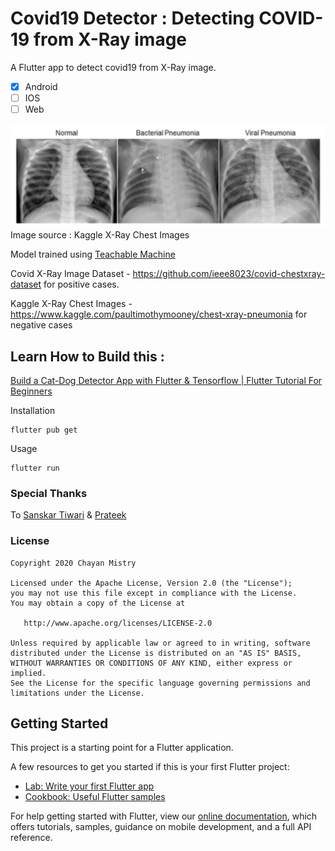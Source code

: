 # Covid19 Detector : Detecting COVID-19 from X-Ray image

A  Flutter app to detect covid19 from X-Ray image.

- [x] Android
- [ ] IOS
- [ ] Web

![Illustrative Examples of Chest X-Rays in Patients with Pneumoniab](https://github.com/chayanforyou/Covid19Detector/blob/master/sample_images/pneumonia.png)
Image source : Kaggle X-Ray Chest Images

Model trained using [Teachable Machine](https://teachablemachine.withgoogle.com/)

Covid X-Ray Image Dataset - https://github.com/ieee8023/covid-chestxray-dataset for positive cases.

Kaggle X-Ray Chest Images - https://www.kaggle.com/paultimothymooney/chest-xray-pneumonia 
for negative cases

## Learn How to Build this : 

[Build a Cat-Dog Detector App with Flutter & Tensorflow | Flutter Tutorial For Beginners](https://youtu.be/-5kUv47xKy0)

Installation

```
flutter pub get
```
Usage 

```
flutter run
```

### Special Thanks 
To [Sanskar Tiwari](https://github.com/theindianappguy/) & [Prateek](https://www.linkedin.com/in/prateek-narang-0108b39a/) 

### License

    Copyright 2020 Chayan Mistry

    Licensed under the Apache License, Version 2.0 (the "License");
    you may not use this file except in compliance with the License.
    You may obtain a copy of the License at

       http://www.apache.org/licenses/LICENSE-2.0

    Unless required by applicable law or agreed to in writing, software
    distributed under the License is distributed on an "AS IS" BASIS,
    WITHOUT WARRANTIES OR CONDITIONS OF ANY KIND, either express or implied.
    See the License for the specific language governing permissions and
    limitations under the License.


## Getting Started

This project is a starting point for a Flutter application.

A few resources to get you started if this is your first Flutter project:

- [Lab: Write your first Flutter app](https://flutter.dev/docs/get-started/codelab)
- [Cookbook: Useful Flutter samples](https://flutter.dev/docs/cookbook)

For help getting started with Flutter, view our
[online documentation](https://flutter.dev/docs), which offers tutorials,
samples, guidance on mobile development, and a full API reference.
